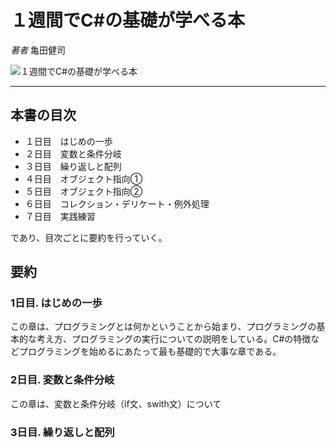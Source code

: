 # １週間でC#の基礎が学べる本

_著者_ 亀田健司

![１週間でC#の基礎が学べる本](imagee/)

---

## 本書の目次

- １日目　はじめの一歩
- ２日目　変数と条件分岐
- ３日目　繰り返しと配列
- ４日目　オブジェクト指向①
- ５日目　オブジェクト指向②
- ６日目　コレクション・デリケート・例外処理
- ７日目　実践練習

であり、目次ごとに要約を行っていく。

## 要約

### 1日目. はじめの一歩

この章は、プログラミングとは何かということから始まり、プログラミングの基本的な考え方、プログラミングの実行についての説明をしている。C#の特徴などプログラミングを始めるにあたって最も基礎的で大事な章である。

### 2日目. 変数と条件分岐

この章は、変数と条件分岐（if文、swith文）について

### 3日目. 繰り返しと配列
